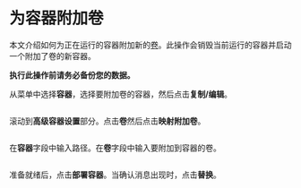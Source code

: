 # 为容器附加卷

本文介绍如何为正在运行的容器附加新的[卷](../volumes/)。此操作会销毁当前运行的容器并启动一个附加了卷的新容器。

**执行此操作前请务必备份您的数据。**

从菜单中选择**容器**，选择要附加卷的容器，然后点击**复制/编辑**。

<figure><img src="../..//assets/2.15-docker_containers_container_edit.gif" alt=""><figcaption></figcaption></figure>

滚动到**高级容器设置**部分。点击**卷**然后点击**映射附加卷**。

<figure><img src="../..//assets/2.15-docker_containers_container_add_volumes.png" alt=""><figcaption></figcaption></figure>

在**容器**字段中输入路径。在**卷**字段中输入要附加到容器的卷。

<figure><img src="../..//assets/2.15-docker_containers_container_adv_volume_mapping.png" alt=""><figcaption></figcaption></figure>

准备就绪后，点击**部署容器**。当确认消息出现时，点击**替换**。

<figure><img src="../..//assets/2.15-container-edit-confirm.png" alt=""><figcaption></figcaption></figure>

